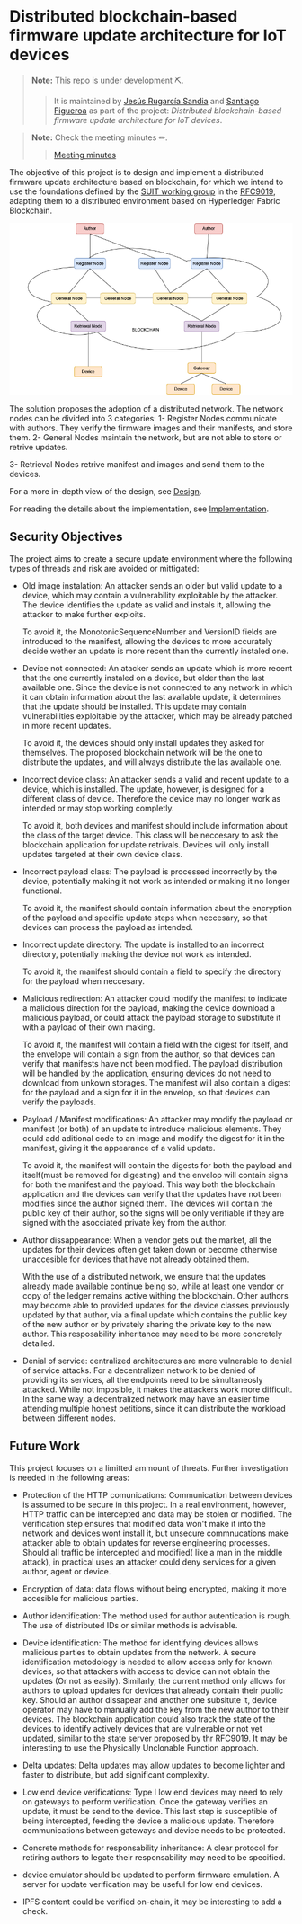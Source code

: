# Distributed blockchain-based firmware update architecture for IoT devices
> **Note:** This repo is under development ⛏.
> > It is maintained by [Jesús Rugarcía Sandia](https://github.com/jesusrugarcia) and [Santiago Figueroa](https://github.com/sfl0r3nz05) as part of the project: *Distributed blockchain-based firmware update architecture for IoT devices*.

> **Note:** Check the meeting minutes ✏.
> > [Meeting minutes](./minutes)


The objective of this project is to design and implement a distributed firmware update architecture based on blockchain, for which we intend to use the foundations defined by the [SUIT working group](https://datatracker.ietf.org/wg/suit/about/) in the [RFC9019](https://www.rfc-editor.org/rfc/rfc9019.pdf), adapting them to a distributed environment based on Hyperledger Fabric Blockchain.

![General Net](GeneralNet.drawio.png?raw=true "General Net")

The solution proposes the adoption of a distributed network. The network nodes can be 
divided into 3 categories:
1- Register Nodes communicate with authors. They verify the firmware images and their
manifests, and store them.
2- General Nodes maintain the network, but are not able to store or retrive updates.

3- Retrieval Nodes retrive manifest and images and send them to the devices.

For a more in-depth view of the design, see [Design](./Design).

For reading the details about the implementation, see [Implementation](./Implementation).

## Security Objectives

The project aims to create a secure update environment where the following types of threads and risk are avoided or mittigated:

- Old image instalation: An attacker sends an older but valid update to a device,
which may contain a vulnerability exploitable by the attacker. The device identifies
the update as valid and instals it, allowing the attacker to make further exploits.

	To avoid it, the MonotonicSequenceNumber and VersionID fields are introduced to the 
manifest, allowing the devices to more accurately decide wether an update is more 
recent than the currently instaled one.

- Device not connected: An atacker sends an update which is more recent that the one
currently instaled on a device, but older than the last available one. Since the device
is not connected to any network in which it can obtain information about the last available
update, it determines that the update should be installed. This update may contain vulnerabilities
exploitable by the attacker, which may be already patched in more recent updates.

	To avoid it, the devices should only install updates they asked for themselves. The proposed
blockchain network will be the one to distribute the updates, and will always distribute the
las available one.

- Incorrect device class: An attacker sends a valid and recent update to a device, which is installed.
The update, however, is designed for a different class of device. Therefore the device may no longer 
work as intended or may stop working completly.

	To avoid it, both devices and manifest should include information about the class of the target device.
This class will be neccesary to ask the blockchain application for update retrivals. Devices will only
install updates targeted at their own device class.

- Incorrect payload class: The payload is processed incorrectly by the device, potentially making it
not work as intended or making it no longer functional.

	To avoid it, the manifest should contain information about the encryption of the payload and specific
update steps when neccesary, so that devices can process the payload as intended.

- Incorrect update directory: The update is installed to an incorrect directory, potentially making the
device not work as intended.

	To avoid it, the manifest should contain a field to specify the directory for the payload when neccesary.

- Malicious redirection: An attacker could modify the manifest to indicate a malicious direction for the 
payload, making the device download a malicious payload, or could attack the payload storage to substitute
it with a payload of their own making.

	To avoid it, the manifest will contain a field with the digest for itself, and the envelope will contain
a sign from the author, so that devices can verify that manifests have not been modified. The payload distribution
will be handled by the application, ensuring devices do not need to download from unkown storages. The manifest will
also contain a digest for the payload and a sign for it in the envelop, so that devices can verify the payloads.

- Payload / Manifest modifications: An attacker may modify the payload or manifest (or both) of an update to
introduce malicious elements. They could add aditional code to an image and modify the digest for it in the manifest,
giving it the appearance of a valid update.

	To avoid it, the manifest will contain the digests for both the payload and itself(must be removed for digesting) and
the envelop will contain signs for both the manifest and the payload. This way both the blockchain application and
the devices can verify that the updates have not been modifies since the author signed them. The devices will contain
the public key of their author, so the signs will be only verifiable if they are signed with the asocciated 
private key from the author.

- Author dissappearance: When a vendor gets out the market, all the updates for their devices often get taken down or become
otherwise unaccesible for devices that have not already obtained them.

	With the use of a distributed network, we ensure that the updates already made available continue being so, while at least
one vendor or copy of the ledger remains active withing the blockchain. Other authors may become able to provided updates for
the device classes previously updated by that author, via a final update which contains the public key of the new author or by
privately sharing the private key to the new author. This resposability inheritance may need to be more concretely
detailed.

- Denial of service: centralized architectures are more vulnerable to denial of service attacks. For a decentralizen network
to be denied of providing its services, all the endpoints need to be simultaneosly attacked. While not imposible, it
makes the attackers work more difficult. In the same way, a decentralized network may have an easier time attending multiple
honest petitions, since it can distribute the workload between different nodes.


## Future Work

This project focuses on a limitted ammount of threats. Further investigation is needed in the following areas:

- Protection of the HTTP comunications: Communication between devices is assumed to be secure in this project. In a real environment,
however, HTTP traffic can be intercepted and data may be stolen or modified. The verification step ensures that modified data won't make it
into the network and devices wont install it, but unsecure commnucations make attacker able to obtain updates for reverse engineering processes.
Should all traffic be intercepted and modified( like a man in the middle attack), in practical uses an attacker could deny services for a given
author, agent or device.

- Encryption of data: data flows without being encrypted, making it more accesible for malicious parties.

- Author identification: The method used for author autentication is rough. The use of distributed IDs or
similar methods is advisable.

- Device identification: The method for identifying devices allows malicious parties to obtain updates from the network.
A secure identification metodology is needed to allow access only for known devices, so that attackers with access to 
device can not obtain the updates (Or not as easily). Similarly, the current method only allows for authors to upload
updates for devices that already contain their public key. Should an author dissapear and another one subsitute it, device 
operator may have to manually add the key from the new author to their devices. The blockchain application could also
track the state of the devices to identify actively devices that are vulnerable or not yet updated, similar to the state server
proposed by thr RFC9019. It may be interesting to use the Physically Unclonable Function approach. 

- Delta updates: Delta updates may allow updates to become lighter and faster to distribute, but add significant complexity.

- Low end device verifications: Type I low end devices may need to rely on gateways to perform verification. Once the gateway
verifies an update, it must be send to the device. This last step is susceptible of being intercepted, feeding the device a 
malicious update. Therefore communications between gateways and device needs to be protected.

- Concrete methods for responsability inheritance: A clear protocol for retiring authors to legate their responsability
may need to be specified.

- device emulator should be updated to perform firmware emulation. A server for update verification may be useful for low end devices.

- IPFS content could be verified on-chain, it may be interesting to add a check.


